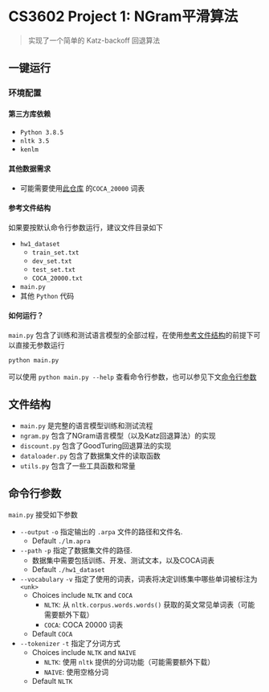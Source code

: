 # CS3602 Project 1: NGram平滑算法

> 实现了一个简单的 Katz-backoff 回退算法

## 一键运行

### 环境配置

#### 第三方库依赖

- `Python 3.8.5`
- `nltk 3.5`
- `kenlm`

#### 其他数据需求

- 可能需要使用[此仓库](https://github.com/mahavivo/english-wordlists) 的`COCA_20000` 词表

#### 参考文件结构

如果要按默认命令行参数运行，建议文件目录如下

- `hw1_dataset`
  - `train_set.txt`
  - `dev_set.txt`
  - `test_set.txt`
  - `COCA_20000.txt`
- `main.py`
- 其他 `Python` 代码

#### 如何运行？

`main.py` 包含了训练和测试语言模型的全部过程，在使用[参考文件结构](#参考文件结构)的前提下可以直接无参数运行

```cmd
python main.py
```

可以使用 `python main.py --help` 查看命令行参数，也可以参见下文[命令行参数](#命令行参数)

## 文件结构

- `main.py` 是完整的语言模型训练和测试流程
- `ngram.py` 包含了NGram语言模型（以及Katz回退算法）的实现
- `discount.py` 包含了GoodTuring回退算法的实现
- `dataloader.py` 包含了数据集文件的读取函数
- `utils.py` 包含了一些工具函数和常量

## 命令行参数

`main.py` 接受如下参数

- `--output` `-o` 指定输出的 `.arpa` 文件的路径和文件名.
  - Default `./lm.apra`
- `--path` `-p` 指定了数据集文件的路径.
  - 数据集中需要包括训练、开发、测试文本，以及COCA词表
  - Default `./hw1_dataset`
- `--vocabulary` `-v` 指定了使用的词表，词表将决定训练集中哪些单词被标注为 `<unk>`
  - Choices include `NLTK` and `COCA`
    - `NLTK`: 从 `nltk.corpus.words.words()` 获取的英文常见单词表（可能需要额外下载）
    - `COCA`: COCA 20000 词表
  - Default `COCA`
- `--tokenizer` `-t` 指定了分词方式
  - Choices include `NLTK` and `NAIVE`
    - `NLTK`: 使用 `nltk` 提供的分词功能（可能需要额外下载）
    - `NAIVE`: 使用空格分词
  - Default `NLTK`
